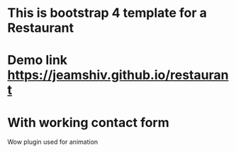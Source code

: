 # This is bootstrap 4 template for a Restaurant

# Demo link https://jeamshiv.github.io/restaurant

# With working contact form
Wow plugin used for animation
